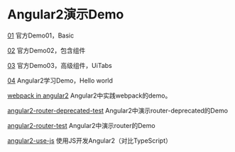 # Angular2演示Demo

[01](https://github.com/hstarorg/HstarDemoProject/tree/master/angular2_demo/01)  官方Demo01，Basic

[02](https://github.com/hstarorg/HstarDemoProject/tree/master/angular2_demo/02)  官方Demo02，包含组件

[03](https://github.com/hstarorg/HstarDemoProject/tree/master/angular2_demo/03)  官方Demo03，高级组件，UiTabs

[04](https://github.com/hstarorg/HstarDemoProject/tree/master/angular2_demo/04)  Angular2学习Demo，Hello world

[webpack in angular2](https://github.com/hstarorg/HstarDemoProject/tree/master/angular2_demo/webpack-in-angular2)  Angular2中实践webpack的demo。

[angular2-router-deprecated-test](https://github.com/hstarorg/HstarDemoProject/tree/master/angular2_demo/angular2-router-deprecated-test) Angular2中演示router-deprecated的Demo

[angular2-router-test](https://github.com/hstarorg/HstarDemoProject/tree/master/angular2_demo/angular2-router-test) Angular2中演示router的Demo

[angular2-use-js](https://github.com/hstarorg/HstarDemoProject/tree/master/angular2_demo/angular2-use-js) 使用JS开发Angular2（对比TypeScript）